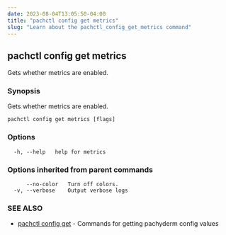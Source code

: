 ```yaml
---
date: 2023-08-04T13:05:50-04:00
title: "pachctl config get metrics"
slug: "Learn about the pachctl_config_get_metrics command"
---
```


## pachctl config get metrics

Gets whether metrics are enabled.

### Synopsis

Gets whether metrics are enabled.

```
pachctl config get metrics [flags]
```

### Options

```
  -h, --help   help for metrics
```

### Options inherited from parent commands

```
      --no-color   Turn off colors.
  -v, --verbose    Output verbose logs
```

### SEE ALSO

* [pachctl config get](/commands/pachctl_config_get/)	 - Commands for getting pachyderm config values

